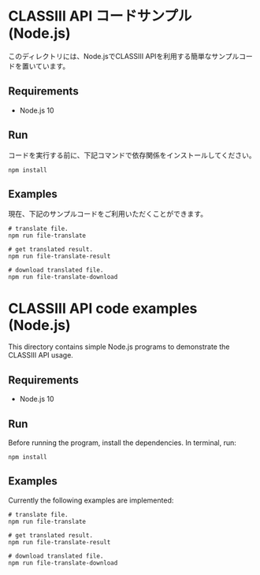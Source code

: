 # CLASSIII API コードサンプル (Node.js)

このディレクトリには、Node.jsでCLASSIII APIを利用する簡単なサンプルコードを置いています。


## Requirements

* Node.js 10

## Run

コードを実行する前に、下記コマンドで依存関係をインストールしてください。

```
npm install
```

## Examples

現在、下記のサンプルコードをご利用いただくことができます。

```
# translate file.
npm run file-translate

# get translated result.
npm run file-translate-result

# download translated file.
npm run file-translate-download

```

# CLASSIII API code examples (Node.js)

This directory contains simple Node.js programs to demonstrate the CLASSIII API
usage.

## Requirements

* Node.js 10

## Run

Before running the program, install the dependencies. In terminal, run:

```
npm install
```

## Examples

Currently the following examples are implemented:

```
# translate file.
npm run file-translate

# get translated result.
npm run file-translate-result

# download translated file.
npm run file-translate-download
```

